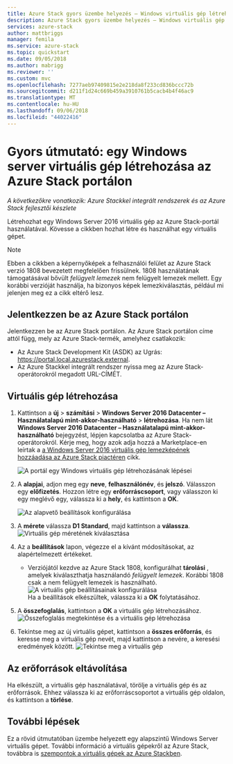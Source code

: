 ```yaml
---
title: Azure Stack gyors üzembe helyezés – Windows virtuális gép létrehozása
description: Azure Stack gyors üzembe helyezés – Windows virtuális gép létrehozása a portálon
services: azure-stack
author: mattbriggs
manager: femila
ms.service: azure-stack
ms.topic: quickstart
ms.date: 09/05/2018
ms.author: mabrigg
ms.reviewer: ''
ms.custom: mvc
ms.openlocfilehash: 7277aeb97409815e2e218da8f233cd836bccc72b
ms.sourcegitcommit: d211f1d24c669b459a3910761b5cacb4b4f46ac9
ms.translationtype: MT
ms.contentlocale: hu-HU
ms.lasthandoff: 09/06/2018
ms.locfileid: "44022416"
---
```

# <a name="quickstart-create-a-windows-server-virtual-machine-with-the-azure-stack-portal"></a>Gyors útmutató: egy Windows server virtuális gép létrehozása az Azure Stack portálon

*A következőkre vonatkozik: Azure Stackkel integrált rendszerek és az Azure Stack fejlesztői készlete*

Létrehozhat egy Windows Server 2016 virtuális gép az Azure Stack-portál használatával. Kövesse a cikkben hozhat létre és használhat egy virtuális gépet.

> [!NOTE]  
> Ebben a cikkben a képernyőképek a felhasználói felület az Azure Stack verzió 1808 bevezetett megfelelően frissülnek. 1808 használatának támogatásával bővült *felügyelt lemezek* nem felügyelt lemezek mellett. Egy korábbi verzióját használja, ha bizonyos képek lemezkiválasztás, például mi jelenjen meg ez a cikk eltérő lesz.  


## <a name="sign-in-to-the-azure-stack-portal"></a>Jelentkezzen be az Azure Stack portálon

Jelentkezzen be az Azure Stack portálon. Az Azure Stack portálon címe attól függ, mely az Azure Stack-termék, amelyhez csatlakozik:

* Az Azure Stack Development Kit (ASDK) az Ugrás: https://portal.local.azurestack.external.
* Az Azure Stackkel integrált rendszer nyissa meg az Azure Stack-operátorokról megadott URL-CÍMÉT.

## <a name="create-a-virtual-machine"></a>Virtuális gép létrehozása

1. Kattintson a **új** > **számítási** > **Windows Server 2016 Datacenter – Használatalapú mint-akkor-használható** > **létrehozása**. Ha nem lát **Windows Server 2016 Datacenter – Használatalapú mint-akkor-használható** bejegyzést, lépjen kapcsolatba az Azure Stack-operátorokról. Kérje meg, hogy azok adja hozzá a Marketplace-en leírtak a [a Windows Server 2016 virtuális gép lemezképének hozzáadása az Azure Stack piactéren](../azure-stack-add-default-image.md) cikk.

    ![A portál egy Windows virtuális gép létrehozásának lépései](media/azure-stack-quick-windows-portal/image01.png)
2. A **alapjai**, adjon meg egy **neve**, **felhasználónév**, és **jelszó**. Válasszon egy **előfizetés**. Hozzon létre egy **erőforráscsoport**, vagy válasszon ki egy meglévő egy, válassza ki a **hely**, és kattintson a **OK**.

    ![Az alapvető beállítások konfigurálása](media/azure-stack-quick-windows-portal/image02.png)
3. A **mérete** válassza **D1 Standard**, majd kattintson a **válassza**.  
    ![Virtuális gép méretének kiválasztása](media/azure-stack-quick-windows-portal/image03.png)

4. Az a **beállítások** lapon, végezze el a kívánt módosításokat, az alapértelmezett értékeket.
   - Verziójától kezdve az Azure Stack 1808, konfigurálhat **tárolási** , amelyek kiválaszthatja használandó *felügyelt lemezek*. Korábbi 1808 csak a nem felügyelt lemezek is használható.  
   ![A virtuális gép beállításainak konfigurálása](media/azure-stack-quick-windows-portal/image04.png)  
   Ha a beállítások elkészültek, válassza ki a **OK** folytatásához.

5. A **összefoglalás**, kattintson a **OK** a virtuális gép létrehozásához.
    ![Összefoglalás megtekintése és a virtuális gép létrehozása](media/azure-stack-quick-windows-portal/image05.png)

6. Tekintse meg az új virtuális gépet, kattintson a **összes erőforrás**, és keresse meg a virtuális gép nevét, majd kattintson a nevére, a keresési eredmények között.
    ![Tekintse meg a virtuális gép](media/azure-stack-quick-windows-portal/image06.png)

## <a name="clean-up-resources"></a>Az erőforrások eltávolítása

Ha elkészült, a virtuális gép használatával, törölje a virtuális gép és az erőforrások. Ehhez válassza ki az erőforráscsoportot a virtuális gép oldalon, és kattintson a **törlése**.

## <a name="next-steps"></a>További lépések

Ez a rövid útmutatóban üzembe helyezett egy alapszintű Windows Server virtuális gépet. További információ a virtuális gépekről az Azure Stack, továbbra is [szempontok a virtuális gépek az Azure Stackben](azure-stack-vm-considerations.md).
